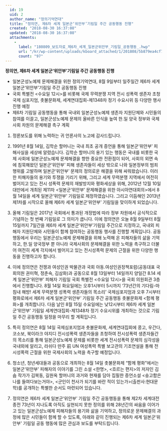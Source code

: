 ```yaml
---
  id: 19
  uid: 2
  author_name: "정의기억연대"
  title: "정의연, 제6차 세계 일본군‘위안부’기림일 주간 공동행동 진행"
  created: "2018-08-30 16:37:08"
  updated: "2018-08-30 16:37:08"
  attachments: 
    - 
      label: "180809_보도자료_제6차_세계_일본군위안부_기림일_공동행동_.hwp"
      url: "/kr/wp-content/uploads/kboard_attached/1/201808/5b879ea4cf7048335992.hwp"
      count: "97"
---
```

**정의연, 제6차 세계 일본군‘위안부’기림일 주간 공동행동 진행**

- 일본군성노예제 문제해결을 위한 정의기억연대, 8월 9일부터 일주일간 제6차 세계 일본군‘위안부’기림일 주간 공동행동 진행
- 국회 특별전 <수요일 12시>를 비롯해 국제 무력분쟁 지역 전시 성폭력 생존자 초청 국제 심포지엄, 촛불문화제, 세계연대집회-제1348차 정기 수요시위 등 다양한 행사 진행 예정
- 제6차 기림일 공동행동을 통해 국내외 일본군성노예제 생존자 지원단체와 시민들의 참여를 이끌고, 일본군성노예제 문제의 올바른 인식을 높여 한.일 양국 정부와 국제사회 차원의 문제해결 촉구 계획
1. 정론보도를 위해 노력하는 귀 언론사의 노고에 감사드립니다. 

2. 1991년 8월 14일, 김학순 할머니는 국내 최초 공개 증언을 통해 일본군‘위안부’ 피해사실을 세상에 알렸습니다. 김학순 할머니의 용기 있는 행동은 국내를 비롯한 국제 사회에 일본군성노예제 문제해결을 향한 중요한 전환점이 되어, 사회의 외면 속에 침묵해왔던 일본군‘위안부’ 피해 생존자들이 세상 밖으로 나와 일본정부의 범죄행위를 고발하며 일본군‘위안부’ 문제의 정의로운 해결을 위해 싸워왔습니다. 이러한 피해자들의 용기와 투쟁을 기리기 위해, 그리고 세계 무력분쟁 지역에서 여전히 벌어지고 있는 전시 성폭력 문제의 재발방지와 평화세상을 위해, 2012년 12월 10일 대만에서 개최된 제11차 <일본군‘위안부’ 문제해결을 위한 아시아연대회의>에서 8월 14일을 세계 일본군‘위안부’ 기림일로 제정하였습니다. 그리고 이듬해인 2013년 제1차를 시작으로 올해 제6차 세계 일본군‘위안부’ 기림일을 맞이하게 되었습니다. 

3. 올해 기림일은 2017년 국회에서 통과된 개정법에 따라 정부 차원에서 공식적으로 기념하는 첫 번째 기림일로 그 의미가 큽니다. 이에 정의연은 오늘 8월 9일부터 8월 15일까지 7일간을 제6차 세계 일본군‘위안부’기림일 주간으로 지정하고, 국내외 피해자 지원단체와 시민들이 함께 참여하는 공동행동 행사를 진행할 계획입니다. 공동행동에서 우리는 일본군성노예제 문제해결을 위해 노력해 온 피해자들의 삶을 기억하고, 한.일 양국정부 뿐 아니라 국제사회의 문제해결을 위한 노력을 촉구하고 더불어 여전히 세계 각지에서 벌어지고 있는 전시성폭력 문제의 근절을 위한 다양한 행동을 진행하고자 합니다. 

4. 이에 정의연은 전쟁과 여성인권 박물관과 국회 아동.여성인권정책포럼(공동대표 국회의원 권미혁, 정춘숙, 김삼화)과 공동으로 8월 13일부터 14일까지 양일간 8.14 세계 일본군‘위안부’ 피해자 기림일 국회 특별전 <수요일 12시>을 국회 의원회관 3층에서 진행합니다. 8월 14일 화요일에는 오후1시부터 5시까지 ‘73년간의 기다림-마침내 해방! 세계 무력분쟁 성폭력 생존자들의 목소리’ 국제심포지엄과 오후 7시부터 평화로에서 제6차 세계 일본군‘위안부’ 기림일 주간 공동행동 촛불문화제 <함께 평화>를 개최합니다. 다음 날인 8월 15일 수요일에는 낮12시부터 제6차 세계 일본군‘위안부’ 기림일 세계연대집회-제1348차 정기 수요시위를 개최하는 것으로 기림일 주간 공동행동 일정을 마무리 할 계획입니다. 

5. 특히 정의연은 8월 14일 국제심포지엄과 촛불문화제, 세계연대집회에 콩고, 우간다, 코소보, 북이라크 야지디 전시성폭력 생존자들을 초청하여 전시성폭력 생존자들간의 목소리를 통해 일본군성노예제 문제를 비롯한 세계 전시성폭력 문제의 심각성을 국내외에 알리고, 라쉬다 만주 前 UN 여성폭력 특별 보고관의 기조연설을 통해 전시성폭력 근절을 위한 국제사회의 노력을 촉구할 예정입니다. 

6. 청소년, 청년세대들과 공동으로 개최하는 8월 14일 촛불문화제 “함께 평화”에서는 일본군‘위안부’ 피해자의 이야기를 그린 소설 <한명>, <흐르는 편지>의 저자인 김숨 작가가 김복동, 길원옥 할머니의 과거와 현재를 담아 집필한 증언소설 <숭고함은 나를 들여다보는거야>, <군인이 천사가 되기를 바란 적이 있는가>(출판사:현대문학)를 공개하는 특별한 순서도 마련되어 있습니다. 

7. 정의연은 제6차 세계 일본군‘위안부’ 기림일 주간 공동행동을 통해 제2차 세계대전 종전 73년이 지나도록 아직도 실현되지 못한 정의를 위해 28년간의 싸움을 이어가고 있는 일본군성노예제 피해자들의 용기와 삶을 기억하고, 정의로운 문제해결의 과정에 많은 시민들이 함께 할 수 있도록, 아래와 같이 진행되는 제6차 세계 일본군‘위안부’ 기림일 공동 행동에 많은 관심과 보도를 부탁드립니다.